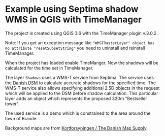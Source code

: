 # Example using Septima shadow WMS in QGIS with TimeManager

The project is created using QGIS 3.6 with the TimeManager plugin v.3.0.2.

Note: If you get an exception message like `"WMSTRasterLayer" object has no attribute "resetSubsetString"` you need to uninstall and reinstall TimeManager.

When the project has loaded enable TimeManger. Now the shadows will be calculated for the time set in TimeManager.

The layer `Shadows` uses a WMS-T service from Septima. The service uses the [Danish DSM](https://www.geodata-info.dk/srv/eng/catalog.search;#/metadata/6cedf383-ad5d-4040-a88d-54d037d467b5) to calculate accurate shadows for the specified time. The WMS-T service also allows specifying additional 2.5D objects in the request which will be applied to the DSM before shadow calculation. This particular layer adds an object which represents the proposed 320m "Bestseller tower". 

The used service is a demo which is constrained to the area around the town of Brande.

Background maps are from [Kortforsyningen / The Danish Map Supply](https://kortforsyningen.dk/indhold/english).
